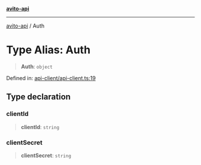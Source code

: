 [**avito-api**](../README.md)

***

[avito-api](../globals.md) / Auth

# Type Alias: Auth

> **Auth**: `object`

Defined in: [api-client/api-client.ts:19](https://github.com/demark-pro/avito-api/blob/1d3612bd3d7031e3e6036c5c6752c6189cef9c8c/src/api-client/api-client.ts#L19)

## Type declaration

### clientId

> **clientId**: `string`

### clientSecret

> **clientSecret**: `string`
